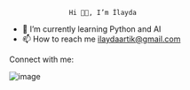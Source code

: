                    Hi 👋🏻, I’m İlayda
                   
- 🌱 I’m currently learning Python and AI
- 📫 How to reach me ilaydaartik@gmail.com

Connect with me:

![image]({https://img.shields.io/badge/[LinkedIn-0077B5?style](https://www.linkedin.com/in/ilaydaartik/)=for-the-badge&logo=linkedin&logoColor=white})









<!---
ilaydaartik/ilaydaartik is a ✨ special ✨ repository because its `README.md` (this file) appears on your GitHub profile.
You can click the Preview link to take a look at your changes.
--->
